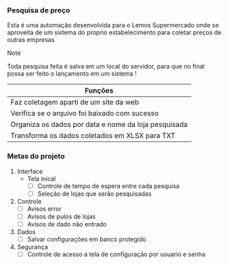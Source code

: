 ### Pesquisa de preço

Esta é uma automação desenvolvida para o Lemos Supermercado onde se aproveita de um sistema do proprio estabelecimento para coletar preços de outras empresas

   >[!NOTE]
   >
   >Toda pesquisa feita é salva em um local do servidor, para que no final possa ser feito o lançamento em um sistema !

   |Funções|
   |--|
   |Faz coletagem apartí de um site da web|
   |Verifica se o arquivo foi baixado com sucesso|
   |Organiza os dados por data e nome da loja pesquisada|
   |Transforma os dados coletados em XLSX para TXT|

### Metas do projeto

1.    Interface
      -    Tela inical
            - [ ]  Controle de tempo de espera entre cada pesquisa
            - [ ]  Seleção de lojas que serão pesquisadas
2.    Controle
      - [ ]    Avisos error
      - [ ]    Avisos de pulos de lojas
      - [ ]    Avisos de dado não entrado
4.    Dados
      - [ ]    Salvar configurações em banco protegido
5.    Segurança
      - [ ]    Controle de acesso a tela de configuração por usuario e senha
